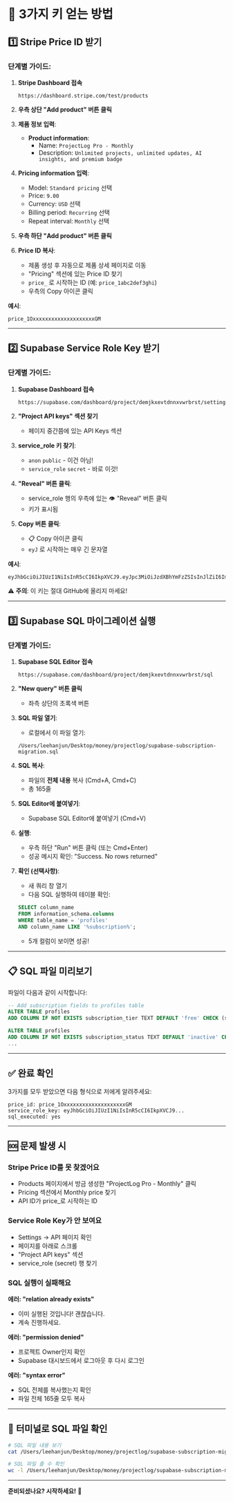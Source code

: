 # 🔑 3가지 키 얻는 방법

## 1️⃣ Stripe Price ID 받기

### 단계별 가이드:

1. **Stripe Dashboard 접속**
   ```
   https://dashboard.stripe.com/test/products
   ```

2. **우측 상단 "Add product" 버튼 클릭**

3. **제품 정보 입력**:
   - **Product information**:
     - Name: `ProjectLog Pro - Monthly`
     - Description: `Unlimited projects, unlimited updates, AI insights, and premium badge`

4. **Pricing information 입력**:
   - Model: `Standard pricing` 선택
   - Price: `9.00`
   - Currency: `USD` 선택
   - Billing period: `Recurring` 선택
   - Repeat interval: `Monthly` 선택

5. **우측 하단 "Add product" 버튼 클릭**

6. **Price ID 복사**:
   - 제품 생성 후 자동으로 제품 상세 페이지로 이동
   - "Pricing" 섹션에 있는 Price ID 찾기
   - `price_` 로 시작하는 ID (예: `price_1abc2def3ghi`)
   - 우측의 Copy 아이콘 클릭

**예시**:
```
price_1OxxxxxxxxxxxxxxxxxxxxGM
```

---

## 2️⃣ Supabase Service Role Key 받기

### 단계별 가이드:

1. **Supabase Dashboard 접속**
   ```
   https://supabase.com/dashboard/project/demjkxevtdnnxvwrbrst/settings/api
   ```

2. **"Project API keys" 섹션 찾기**
   - 페이지 중간쯤에 있는 API Keys 섹션

3. **service_role 키 찾기**:
   - `anon` `public` - 이건 아님!
   - `service_role` `secret` - 바로 이것!

4. **"Reveal" 버튼 클릭**:
   - service_role 행의 우측에 있는 👁️ "Reveal" 버튼 클릭
   - 키가 표시됨

5. **Copy 버튼 클릭**:
   - 📋 Copy 아이콘 클릭
   - `eyJ` 로 시작하는 매우 긴 문자열

**예시**:
```
eyJhbGciOiJIUzI1NiIsInR5cCI6IkpXVCJ9.eyJpc3MiOiJzdXBhYmFzZSIsInJlZiI6ImRlbWpreGV2dGRubnh2d3JicnN0Iiwicm9sZSI6InNlcnZpY2Vfcm9sZSIsImlhdCI6MTc2MDUxMjIyMCwiZXhwIjoyMDc2MDg4MjIwfQ...
```

⚠️ **주의**: 이 키는 절대 GitHub에 올리지 마세요!

---

## 3️⃣ Supabase SQL 마이그레이션 실행

### 단계별 가이드:

1. **Supabase SQL Editor 접속**
   ```
   https://supabase.com/dashboard/project/demjkxevtdnnxvwrbrst/sql
   ```

2. **"New query" 버튼 클릭**
   - 좌측 상단의 초록색 버튼

3. **SQL 파일 열기**:
   - 로컬에서 이 파일 열기:
   ```
   /Users/leehanjun/Desktop/money/projectlog/supabase-subscription-migration.sql
   ```

4. **SQL 복사**:
   - 파일의 **전체 내용** 복사 (Cmd+A, Cmd+C)
   - 총 165줄

5. **SQL Editor에 붙여넣기**:
   - Supabase SQL Editor에 붙여넣기 (Cmd+V)

6. **실행**:
   - 우측 하단 "Run" 버튼 클릭 (또는 Cmd+Enter)
   - 성공 메시지 확인: "Success. No rows returned"

7. **확인 (선택사항)**:
   - 새 쿼리 창 열기
   - 다음 SQL 실행하여 테이블 확인:
   ```sql
   SELECT column_name
   FROM information_schema.columns
   WHERE table_name = 'profiles'
   AND column_name LIKE '%subscription%';
   ```
   - 5개 컬럼이 보이면 성공!

---

## 📋 SQL 파일 미리보기

파일이 다음과 같이 시작합니다:

```sql
-- Add subscription fields to profiles table
ALTER TABLE profiles
ADD COLUMN IF NOT EXISTS subscription_tier TEXT DEFAULT 'free' CHECK (subscription_tier IN ('free', 'pro'));

ALTER TABLE profiles
ADD COLUMN IF NOT EXISTS subscription_status TEXT DEFAULT 'inactive' CHECK (subscription_status IN ('active', 'inactive', 'canceled', 'past_due'));
...
```

---

## ✅ 완료 확인

3가지를 모두 받았으면 다음 형식으로 저에게 알려주세요:

```
price_id: price_1OxxxxxxxxxxxxxxxxxxxxGM
service_role_key: eyJhbGciOiJIUzI1NiIsInR5cCI6IkpXVCJ9...
sql_executed: yes
```

---

## 🆘 문제 발생 시

### Stripe Price ID를 못 찾겠어요
- Products 페이지에서 방금 생성한 "ProjectLog Pro - Monthly" 클릭
- Pricing 섹션에서 Monthly price 찾기
- API ID가 price_로 시작하는 ID

### Service Role Key가 안 보여요
- Settings → API 페이지 확인
- 페이지를 아래로 스크롤
- "Project API keys" 섹션
- service_role (secret) 행 찾기

### SQL 실행이 실패해요
**에러: "relation already exists"**
- 이미 실행된 것입니다! 괜찮습니다.
- 계속 진행하세요.

**에러: "permission denied"**
- 프로젝트 Owner인지 확인
- Supabase 대시보드에서 로그아웃 후 다시 로그인

**에러: "syntax error"**
- SQL 전체를 복사했는지 확인
- 파일 전체 165줄 모두 복사

---

## 🎯 터미널로 SQL 파일 확인

```bash
# SQL 파일 내용 보기
cat /Users/leehanjun/Desktop/money/projectlog/supabase-subscription-migration.sql

# SQL 파일 줄 수 확인
wc -l /Users/leehanjun/Desktop/money/projectlog/supabase-subscription-migration.sql
```

---

**준비되셨나요? 시작하세요!** 🚀
